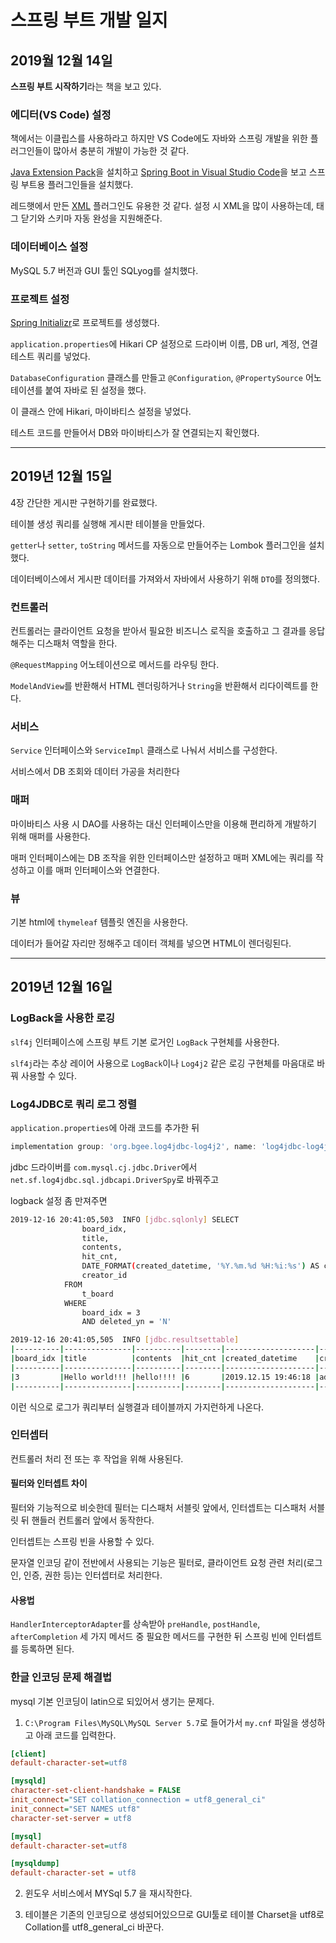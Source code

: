 # 스프링 부트 개발 일지

## 2019월 12월 14일

**스프링 부트 시작하기**라는 책을 보고 있다.

### 에디터(VS Code) 설정

책에서는 이클립스를 사용하라고 하지만 VS Code에도 자바와 스프링 개발을 위한 플러그인들이 많아서 충분히 개발이 가능한 것 같다.

[Java Extension Pack](https://marketplace.visualstudio.com/items?itemName=vscjava.vscode-java-pack)을 설치하고
[Spring Boot in Visual Studio Code](https://code.visualstudio.com/docs/java/java-spring-boot)을 보고 스프링 부트용 플러그인들을 설치했다.

레드햇에서 만든 [XML](https://marketplace.visualstudio.com/items?itemName=redhat.vscode-xml) 플러그인도 유용한 것 같다.
설정 시 XML을 많이 사용하는데, 태그 닫기와 스키마 자동 완성을 지원해준다.

### 데이터베이스 설정

MySQL 5.7 버전과 GUI 툴인 SQLyog를 설치했다.

### 프로젝트 설정

[Spring Initializr](https://marketplace.visualstudio.com/items?itemName=vscjava.vscode-spring-initializr)로 프로젝트를 생성했다.

`application.properties`에 Hikari CP 설정으로 드라이버 이름, DB url, 계정, 연결 테스트 쿼리를 넣었다.

`DatabaseConfiguration` 클래스를 만들고 `@Configuration`, `@PropertySource` 어노테이션를 붙여 자바로 된 설정을 했다.

이 클래스 안에 Hikari, 마이바티스 설정을 넣었다.

테스트 코드를 만들어서 DB와 마이바티스가 잘 연결되는지 확인했다.

---

## 2019년 12월 15일

4장 간단한 게시판 구현하기를 완료했다.

테이블 생성 쿼리를 실행해 게시판 테이블을 만들었다.

`getter`나 `setter`, `toString` 메서드를 자동으로 만들어주는 Lombok 플러그인을 설치했다.

데이터베이스에서 게시판 데이터를 가져와서 자바에서 사용하기 위해 `DTO`를 정의했다.

### 컨트롤러

컨트롤러는 클라이언트 요청을 받아서 필요한 비즈니스 로직을 호출하고 그 결과를 응답해주는 디스패처 역할을 한다.

`@RequestMapping` 어노테이션으로 메서드를 라우팅 한다.

`ModelAndView`를 반환해서 HTML 렌더링하거나 `String`을 반환해서 리다이렉트를 한다.

### 서비스

`Service` 인터페이스와 `ServiceImpl` 클래스로 나눠서 서비스를 구성한다.

서비스에서 DB 조회와 데이터 가공을 처리한다

### 매퍼

마이바티스 사용 시 DAO를 사용하는 대신 인터페이스만을 이용해 편리하게 개발하기 위해 매퍼를 사용한다.

매퍼 인터페이스에는 DB 조작을 위한 인터페이스만 설정하고 매퍼 XML에는 쿼리를 작성하고 이를 매퍼 인터페이스와 연결한다.

### 뷰

기본 html에 `thymeleaf` 템플릿 엔진을 사용한다.

데이터가 들어갈 자리만 정해주고 데이터 객체를 넣으면 HTML이 렌더링된다.

---

## 2019년 12월 16일

### LogBack을 사용한 로깅

`slf4j` 인터페이스에 스프링 부트 기본 로거인 `LogBack` 구현체를 사용한다.

`slf4j`라는 추상 레이어 사용으로 `LogBack`이나 `Log4j2` 같은 로깅 구현체를 마음대로 바꿔 사용할 수 있다.

### Log4JDBC로 쿼리 로그 정렬

`application.properties`에 아래 코드를 추가한 뒤

```groovy
implementation group: 'org.bgee.log4jdbc-log4j2', name: 'log4jdbc-log4j2-jdbc4.1', version: '1.16'
```

jdbc 드라이버를 `com.mysql.cj.jdbc.Driver`에서 `net.sf.log4jdbc.sql.jdbcapi.DriverSpy`로 바꿔주고

logback 설정 좀 만져주면

```bash
2019-12-16 20:41:05,503  INFO [jdbc.sqlonly] SELECT
				board_idx,
				title,
				contents,
				hit_cnt,
				DATE_FORMAT(created_datetime, '%Y.%m.%d %H:%i:%s') AS created_datetime,
				creator_id
			FROM
				t_board
			WHERE
				board_idx = 3
				AND deleted_yn = 'N'

2019-12-16 20:41:05,505  INFO [jdbc.resultsettable]
|----------|---------------|----------|--------|--------------------|-----------|
|board_idx |title          |contents  |hit_cnt |created_datetime    |creator_id |
|----------|---------------|----------|--------|--------------------|-----------|
|3         |Hello world!!! |hello!!!! |6       |2019.12.15 19:46:18 |admin      |
|----------|---------------|----------|--------|--------------------|-----------|
```

이런 식으로 로그가 쿼리부터 실행결과 테이블까지 가지런하게 나온다.

### 인터셉터

컨트롤러 처리 전 또는 후 작업을 위해 사용된다.

#### 필터와 인터셉트 차이

필터와 기능적으로 비슷한데 필터는 디스패처 서블릿 앞에서, 인터셉트는 디스패처 서블릿 뒤 핸들러 컨트롤러 앞에서 동작한다.

인터셉트는 스프링 빈을 사용할 수 있다.

문자열 인코딩 같이 전반에서 사용되는 기능은 필터로,
클라이언트 요청 관련 처리(로그인, 인증, 권한 등)는 인터셉터로 처리한다.

#### 사용법

`HandlerInterceptorAdapter`를 상속받아
`preHandle`, `postHandle`, `afterCompletion` 세 가지 메서드 중 필요한 메서드를 구현한 뒤
스프링 빈에 인터셉트를 등록하면 된다.

### 한글 인코딩 문제 해결법

mysql 기본 인코딩이 latin으로 되있어서 생기는 문제다.

1. `C:\Program Files\MySQL\MySQL Server 5.7`로 들어가서 `my.cnf` 파일을 생성하고 아래 코드를 입력한다.

```ini
[client]
default-character-set=utf8

[mysqld]
character-set-client-handshake = FALSE
init_connect="SET collation_connection = utf8_general_ci"
init_connect="SET NAMES utf8"
character-set-server = utf8

[mysql]
default-character-set=utf8

[mysqldump]
default-character-set = utf8
```

2. 윈도우 서비스에서 MYSql 5.7 을 재시작한다.

3. 테이블은 기존의 인코딩으로 생성되어있으므로 GUI툴로 테이블 Charset을 utf8로 Collation를 utf8_general_ci 바꾼다.
